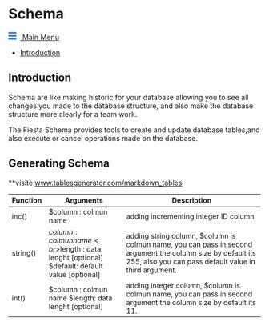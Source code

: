 # Schema

[![alt return](https://raw.githubusercontent.com/fiesta-framework/Art/master/Resources/signs.png) Main Menu](https://gitlab.com/lighty/Docstree/3.2/#index)

- [Introduction](#introduction)

## Introduction

Schema are like making historic for your database allowing you to see all changes you made to the database structure, and also make the database structure more clearly for a team work.

The Fiesta Schema provides tools to create and update database tables,and also execute or cancel operations made on the database.

## Generating Schema

**visite www.tablesgenerator.com/markdown_tables

| Function | Arguments | Description |
|----------|----------------------------------------------------------------------------------------------|----------------------------------------------------------------------------------------------------------------------------------------------------------------------|
| inc() | $column : colmun name | adding incrementing integer ID column |
| string() | $column : colmun name<br>$length : data lenght [optional]<br>$default: default value [optional] | adding string column, $column is colmun name, you can pass in second argument the column size by default its 255, also you can pass default value in third argument. |
| int() | $column : colmun name   $length: data lenght [optional] | adding integer column, $column is colmun name, you can pass in second argument the column size by default its 11. |


